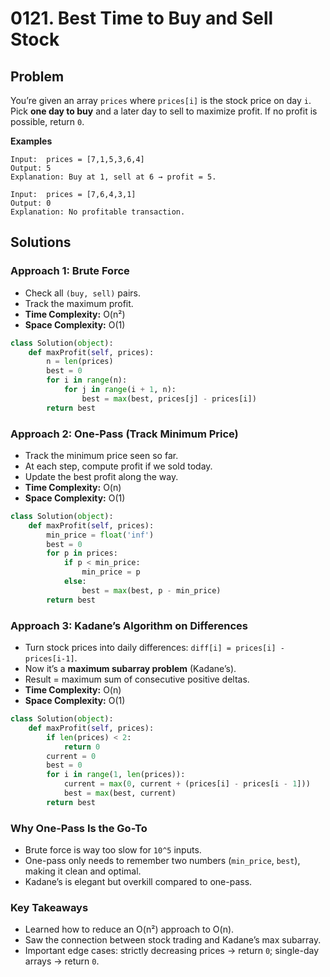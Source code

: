 # 0121. Best Time to Buy and Sell Stock

## Problem

You’re given an array `prices` where `prices[i]` is the stock price on day `i`.
Pick **one day to buy** and a later day to sell to maximize profit.
If no profit is possible, return `0`.

**Examples**

```
Input:  prices = [7,1,5,3,6,4]
Output: 5
Explanation: Buy at 1, sell at 6 → profit = 5.  

Input:  prices = [7,6,4,3,1]
Output: 0
Explanation: No profitable transaction.
```


## Solutions

### Approach 1: Brute Force

* Check all `(buy, sell)` pairs.
* Track the maximum profit.
* **Time Complexity:** O(n²)
* **Space Complexity:** O(1)

```python
class Solution(object):
    def maxProfit(self, prices):
        n = len(prices)
        best = 0
        for i in range(n):
            for j in range(i + 1, n):
                best = max(best, prices[j] - prices[i])
        return best
```


### Approach 2: One-Pass (Track Minimum Price)

* Track the minimum price seen so far.
* At each step, compute profit if we sold today.
* Update the best profit along the way.
* **Time Complexity:** O(n)
* **Space Complexity:** O(1)

```python
class Solution(object):
    def maxProfit(self, prices):
        min_price = float('inf')
        best = 0
        for p in prices:
            if p < min_price:
                min_price = p
            else:
                best = max(best, p - min_price)
        return best
```


### Approach 3: Kadane’s Algorithm on Differences

* Turn stock prices into daily differences: `diff[i] = prices[i] - prices[i-1]`.
* Now it’s a **maximum subarray problem** (Kadane’s).
* Result = maximum sum of consecutive positive deltas.
* **Time Complexity:** O(n)
* **Space Complexity:** O(1)

```python
class Solution(object):
    def maxProfit(self, prices):
        if len(prices) < 2:
            return 0
        current = 0
        best = 0
        for i in range(1, len(prices)):
            current = max(0, current + (prices[i] - prices[i - 1]))
            best = max(best, current)
        return best
```


### Why One-Pass Is the Go-To

* Brute force is way too slow for `10^5` inputs.
* One-pass only needs to remember two numbers (`min_price`, `best`), making it clean and optimal.
* Kadane’s is elegant but overkill compared to one-pass.


### Key Takeaways

* Learned how to reduce an O(n²) approach to O(n).
* Saw the connection between stock trading and Kadane’s max subarray.
* Important edge cases: strictly decreasing prices → return `0`; single-day arrays → return `0`.
